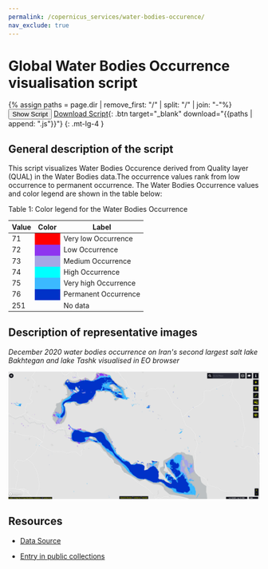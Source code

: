 ```yaml
---
permalink: /copernicus_services/water-bodies-occurence/
nav_exclude: true
---
```


# Global Water Bodies Occurrence visualisation script

{% assign paths = page.dir | remove_first: "/" | split: "/" | join: "-"%}
<button class="btn btn-primary" id="toggle-script" onclick="toggleScript()">Show Script</button>
[Download Script](script.js){: .btn target="_blank" download="{{paths | append: ".js"}}"}
{: .mt-lg-4 }

<div id="script" style="display:none;"> 
{% highlight javascript %}
{% include_relative script.js %}
{% endhighlight %}
</div>

## General description of the script  
This script visualizes Water Bodies Occurence  derived from Quality layer (QUAL) in the Water Bodies data.The occurrence values rank from low occurrence to permanent occurrence. The Water Bodies Occurrence values and color legend are shown in the table below:
 
Table 1: Color legend for the Water Bodies Occurrence
<table>
  <thead>
    <tr>
      <th>Value</th>
      <th>Color</th>
	    <th>Label</th>
    </tr>
  </thead>
  <tbody>
    <tr>
      <td>71 </td>
      <td style="background-color:#ff0000"></td>
	    <td> Very low Occurrence </td>
    </tr>
    <tr>
      <td>72</td>
      <td style="background-color:#8e35ef"></td>
	    <td> Low Occurrence </td>
    </tr>
    <tr>
      <td>73</td>
      <td style="background-color:#a6a6e6"></td>
	    <td>  Medium Occurrence </td>
    </tr>
    <tr>
      <td>74</td>
      <td style="background-color:#00ffff" ></td>
	    <td>  High Occurrence </td>
    </tr>
    <tr>
      <td>75</td>
      <td style="background-color:#3bb9ff" ></td>
	    <td> Very high Occurrence </td>
    </tr>
    <tr>
      <td>76</td>
      <td style="background-color:#0032c8"></td>
	    <td> Permanent Occurrence </td>
    </tr>  
    <tr>
      <td>251</td>
      <td></td>
	    <td> No data </td>
    </tr>
  </tbody>
</table>  

## Description of representative images

*December 2020 water bodies occurrence on Iran's second largest salt lake Bakhtegan and lake Tashk visualised in EO browser*  

![Water occurrence map lake Bakhtegan and Tashk, Iran](fig/Bakhtegan-occurrence.PNG)

## Resources

- [Data Source](https://land.copernicus.vgt.vito.be/PDF/portal/Application.html#Browse;Root=514888;Collection=1000152;Time=NORMAL,NORMAL,-1,,,-1,,)

- [Entry in public collections](https://github.com/sentinel-hub/public-collections/tree/main/collections/water-bodies)
